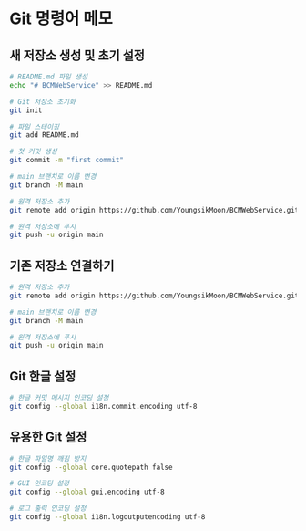 # Git 명령어 메모

## 새 저장소 생성 및 초기 설정
```bash
# README.md 파일 생성
echo "# BCMWebService" >> README.md

# Git 저장소 초기화
git init

# 파일 스테이징
git add README.md

# 첫 커밋 생성
git commit -m "first commit"

# main 브랜치로 이름 변경
git branch -M main

# 원격 저장소 추가
git remote add origin https://github.com/YoungsikMoon/BCMWebService.git

# 원격 저장소에 푸시
git push -u origin main
```

## 기존 저장소 연결하기
```bash
# 원격 저장소 추가
git remote add origin https://github.com/YoungsikMoon/BCMWebService.git

# main 브랜치로 이름 변경
git branch -M main

# 원격 저장소에 푸시
git push -u origin main
```

## Git 한글 설정
```bash
# 한글 커밋 메시지 인코딩 설정
git config --global i18n.commit.encoding utf-8
```

## 유용한 Git 설정
```bash
# 한글 파일명 깨짐 방지
git config --global core.quotepath false

# GUI 인코딩 설정
git config --global gui.encoding utf-8

# 로그 출력 인코딩 설정
git config --global i18n.logoutputencoding utf-8
```
```